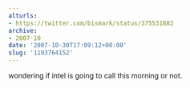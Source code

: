 ```yaml
---
alturls:
- https://twitter.com/bismark/status/375531882
archive:
- 2007-10
date: '2007-10-30T17:09:12+00:00'
slug: '1193764152'
---
```


wondering if intel is going to call this morning or not.

